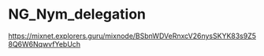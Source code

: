 # NG_Nym_delegation
https://mixnet.explorers.guru/mixnode/BSbnWDVeRnxcV26nysSKYK83s9Z58Q6W6NqwvfYebUch
